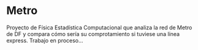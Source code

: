 # Metro

Proyecto de Física Estadística Computacional que analiza la red de Metro de DF y compara cómo sería su comprotamiento si tuviese una línea express.
Trabajo en proceso... 
